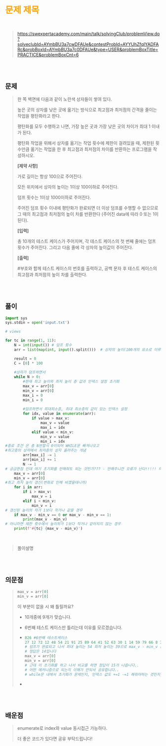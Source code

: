 <br/><Br>

<span style = "color:orange">

# 문제 제목
</span>
<br>

> https://swexpertacademy.com/main/talk/solvingClub/problemView.do?solveclubId=AYmbBU3a7cwDFAUe&contestProbId=AYYUhZfqIYADFARc&probBoxId=AYmbBU3a7c0DFAUe&type=USER&problemBoxTitle=PRACTICE&problemBoxCnt=6


<br/><br>

## 문제

> 한 쪽 벽면에 다음과 같이 노란색 상자들이 쌓여 있다.
>
> 높은 곳의 상자를 낮은 곳에 옮기는 방식으로 최고점과 최저점의 간격을 줄이는 작업을 평탄화라고 한다.
>
> 평탄화를 모두 수행하고 나면, 가장 높은 곳과 가장 낮은 곳의 차이가 최대 1 이내가 된다.
>
> 평탄화 작업을 위해서 상자를 옮기는 작업 횟수에 제한이 걸려있을 때, 제한된 횟수만큼 옮기는 작업을 한 후 최고점과 최저점의 차이를 반환하는 프로그램을 작성하시오.
>
> **[제약 사항]**
>
> 가로 길이는 항상 100으로 주어진다.
>
> 모든 위치에서 상자의 높이는 1이상 100이하로 주어진다.
>
> 덤프 횟수는 1이상 1000이하로 주어진다.
>
> 주어진 덤프 횟수 이내에 평탄화가 완료되면 더 이상 덤프를 수행할 수 없으므로 그 때의 최고점과 최저점의 높이 차를 반환한다 (주어진 data에 따라 0 또는 1이 된다).
>
> **[입력]**
>
> 총 10개의 테스트 케이스가 주어지며, 각 테스트 케이스의 첫 번째 줄에는 덤프 횟수가 주어진다. 그리고 다음 줄에 각 상자의 높이값이 주어진다.
>
> **[출력]**
>
> \#부호와 함께 테스트 케이스의 번호를 출력하고, 공백 문자 후 테스트 케이스의 최고점과 최저점의 높이 차를 출력한다.



<br/><br>

## 풀이

```python
import sys
sys.stdin = open('input.txt')

# views

for tc in range(1, 11):
    N = int(input()) # 덤프 횟수
    arr = list(map(int, input().split()))  # 상자의 높이(100개의 요소로 이루어진 배열)

    result = 0
    C = [0] * 100
    
    #상자가 덤프하면서
    while N > 0:
        #현재 최고 높이와 최저 높이 층 값과 인덱스 설정 초기화
        max_v = arr[0]
        min_v = arr[0]
        max_i = 0
        min_i = 0
        
		#덤프하면서 최대최소층, 최대 최소층의 값이 있는 인덱스 설정
        for idx, value in enumerate(arr):
            if value > max_v:
                max_v = value
                max_i = idx
            elif value < min_v:
                min_v = value
                min_i = idx
#종료 조건 은 총 N번할시 0이되어 WHILE문 빠져나오고 
#최고층의 상자에서 최저층의 상자 올려주는 개념
        arr[max_i] -= 1
        arr[min_i] += 1
        N -= 1
# 궁금한점 인데 여기 초기화를 안해줘도 되는 것인가??? - 안해주니깐 오류가 난다!!!!! 의문점입니다.
    max_v = arr[0] 
    min_v = arr[0]
#최고 최저 높이 갱신(변화로 인해 바꼈을테니까)
    for i in arr:
        if i > max_v:
            max_v = i
        elif i < min_v:
            min_v = i
# 갱신된 높이의 차가 1보다 작거나 같을 경우
    if max_v - min_v == 0 or max_v - min_v == 1:
        print(max_v - min_v)
# 아니라면 제한 횟수에서 높이차가 1보다 작거나 같아지지 않는 경우
    print(f'#{tc} {max_v - min_v}')
```
<br>

> 풀이설명

<br/><br>


## 의문점
> ```py
> max_v = arr[0] 
> min_v = arr[0]
> ```
>
> 이 부분이 없을 시 왜 틀릴까요? 
>
> - 10개중에 9개가 맞습니다. 
>
> - 6번째 테스트 케이스만 틀리는데 이유를 모르겠습니다.
>
> - ```py
>   826 #6번째 테스트케이스
>   27 12 72 12 48 54 21 91 25 89 64 41 52 63 30 1 14 59 79 66 8 78 1 59 40 4 61 58 25 78 9 14 88 2 51 61 29 94 85 6 41 12 5 36 57 73 51 24 86 57 17 27 58 27 58 38 72 70 62 97 23 18 13 18 97 86 42 24 30 30 66 60 33 97 56 54 63 85 35 55 73 58 70 33 64 8 84 12 36 68 49 76 39 24 43 55 12 42 76 60
>   # 덤프가 완료되고 나서 최대 높이는 54 최저 높이는 39으로 max_v - min_v 는 15가 됩니다
>   # 정답은 14입니다
>   max_v = arr[0] 
>   min_v = arr[0]
>   # 근데 이 초기화를 하고 나서 비교를 하면 정답이 15가 나옵니다..
>   # 어떤 메커니즘으로 되는지 이해가 안되서 공유합니다..
>   # while문 내에서 초기화가 문제인지, 인덱스 값도 +=1 -=1 해줘야하는 것인지, 모르겠습니다
>   ```
>
> - 
>
> 

<br/><br>


## 배운점
> enumerate로 index와 value 동시접근 가능하다.
>
> 더 좋은 코드가 있다면 공유 부탁드립니다!
>
> 
>
> 

